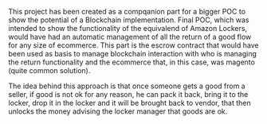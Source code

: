 This project has been created as a compqanion part for a bigger POC to show the potential of a Blockchain implementation. Final POC, which was intended to show the functionality of the equivalend of Amazon Lockers, would have had an automatic management of all the return of a good flow for any size of ecommerce.
This part is the escrow contract that would have been used as basis to manage blockchain interaction with who is managing the return functionality and the ecommerce that, in this case, was magento (quite common solution).

The idea behind this approach is that once someone gets a good from a seller, if good is not ok for any reason, he can pack it back, bring it to the locker, drop it in the locker and it will be brought back to vendor, that then unlocks the money advising the locker manager that goods are ok.
